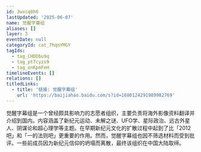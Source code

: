 ```yaml
---
id: 3wxcq8h6
lastUpdated: '2025-06-07'
name: 觉醒字幕组
aliases: []
layer: 3
eventDate: null
categoryId: cat_7hqnYMGY
tagIds:
  - tag_CHDDbu9q
  - tag_pt7cyzs9
  - tag_onKpmFeH
timelineEvents: []
relations: []
titledLinks:
  - title: '链接: 觉醒字幕组'
    url: 'https://baijiahao.baidu.com/s?id=1680124291989982769'
---
```

觉醒字幕组是一个曾经颇具影响力的志愿者组织，主要负责将海外影像资料翻译并介绍到国内。内容涵盖了新纪元运动、未解之谜、UFO学、星际政治、远古外星人、阴谋论和超心理学等主题。在早期新纪元文化的扩散过程中起到了比「2012吧」和「一的法则吧」更重要的作用。然而，觉醒字幕组也因不筛选材料而受到批评。一些前成员因为新纪元信仰的坍塌而离散，最终该组织在中国大陆取缔。
